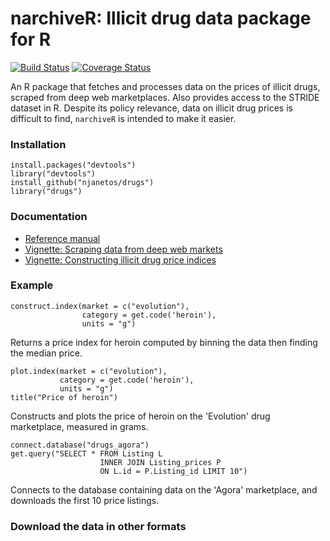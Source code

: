 # narchiveR: Illicit drug data package for R

[![Build Status](https://travis-ci.org/njanetos/drugs.svg?branch=master)](https://travis-ci.org/njanetos/drugs) 
[![Coverage Status](https://coveralls.io/repos/njanetos/drugs/badge.svg?branch=master)](https://coveralls.io/r/njanetos/drugs?branch=master)

An R package that fetches and processes data on the prices of illicit drugs, scraped from deep web marketplaces. Also provides access to the STRIDE dataset in R. Despite its policy relevance, data on illicit drug prices is difficult to find, `narchiveR` is intended to make it easier. 

### Installation


```{r}
install.packages("devtools")
library("devtools")
install_github("njanetos/drugs")
library("drugs")
```

### Documentation


* [Reference manual](http://njanetos.github.io/drugs/drugs.pdf)
* [Vignette: Scraping data from deep web markets](http://njanetos.github.io/drugs/scraping-data.html)
* [Vignette: Constructing illicit drug price indices](http://njanetos.github.io/drugs/constructing-indices.html)

### Example


```{r}
construct.index(market = c("evolution"),
           		category = get.code('heroin'),
           		units = "g")
```
Returns a price index for heroin computed by binning the data then finding the median price.
```{r}
plot.index(market = c("evolution"),
           category = get.code('heroin'),
           units = "g")
title("Price of heroin")
```
Constructs and plots the price of heroin on the 'Evolution' drug marketplace, measured in grams.
```{r}
connect.database("drugs_agora")
get.query("SELECT * FROM Listing L 
					INNER JOIN Listing_prices P 
					ON L.id = P.Listing_id LIMIT 10")
```
Connects to the database containing data on the 'Agora' marketplace, and downloads the first 10 price listings. 

### Download the data in other formats